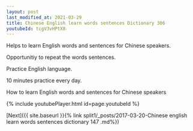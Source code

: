 ```yaml
---
layout: post
last_modified_at: 2021-03-29
title: Chinese English learn words sentences Dictionary 306 
youtubeId: tcgV3vHPtX8
---
```

 
 
Helps to learn English words and sentences for Chinese speakers.

Opportunitiy to repeat the words sentences. 

Practice English language. 
 
10 minutes practice every day. 
 
How to learn English words and sentences for Chinese speakers 
 
{% include youtubePlayer.html id=page.youtubeId %}
 
 
[Next]({{ site.baseurl }}{% link  split1/_posts/2017-03-20-Chinese english learn words sentences dictionary 147 .md%})
 
